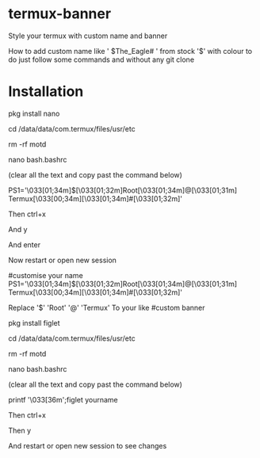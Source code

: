 # termux-banner
Style your termux with custom name and banner


How to add custom name like ' $The_Eagle# ' from 
stock  '$' with colour to do just follow 
some commands and without any git clone 

# Installation

pkg install nano

cd /data/data/com.termux/files/usr/etc

rm -rf motd

nano bash.bashrc

(clear all the text and copy past the command below)


PS1='\033[01;34m\]$\[\033[01;32m\]Root\[\033[01;34m\]@\[\033[01;31m\] Termux\[\033[00;34m\]\[\033[01;34m\]#\[\033[01;32m\]'

 Then  ctrl+x

And y

And enter

Now restart or open new session

#customise your name
PS1='\033[01;34m\]$\[\033[01;32m\]Root\[\033[01;34m\]@\[\033[01;31m\] Termux\[\033[00;34m\]\[\033[01;34m\]#\[\033[01;32m\]'

 Replace '$' 'Root' '@' 'Termux'
 To your like
#custom banner 

pkg install figlet

cd /data/data/com.termux/files/usr/etc

rm -rf motd

nano bash.bashrc

(clear all the text and copy past the command below)

printf '\033[36m';figlet yourname

Then ctrl+x

Then y 

And restart or open new session to see changes

